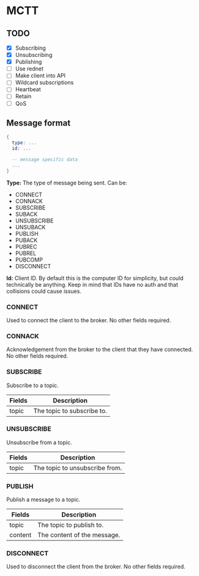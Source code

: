 # MCTT

## TODO

- [X] Subscribing
- [X] Unsubscribing
- [X] Publishing
- [ ] Use rednet
- [ ] Make client into API
- [ ] Wildcard subscriptions
- [ ] Heartbeat
- [ ] Retain
- [ ] QoS

## Message format

```lua
{
  type: ...
  id: ...

  -- message specific data
  ...
}
```

**Type:** The type of message being sent. Can be:

- CONNECT
- CONNACK
- SUBSCRIBE
- SUBACK
- UNSUBSCRIBE
- UNSUBACK
- PUBLISH
- PUBACK
- PUBREC
- PUBREL
- PUBCOMP
- DISCONNECT

**Id:** Client ID. By default this is the computer ID for simplicity, but could technically be anything. Keep in mind that IDs have no auth and that collisions could cause issues.

### CONNECT

Used to connect the client to the broker. No other fields required.

### CONNACK

Acknowledgement from the broker to the client that they have connected. No other fields required.

### SUBSCRIBE

Subscribe to a topic.

| Fields | Description |
| --- | --- |
| topic | The topic to subscribe to. |

### UNSUBSCRIBE

Unsubscribe from a topic.

| Fields | Description |
| --- | --- |
| topic | The topic to unsubscribe from. |

### PUBLISH

Publish a message to a topic.

| Fields | Description |
| --- | --- |
| topic | The topic to publish to. |
| content | The content of the message. |

### DISCONNECT

Used to disconnect the client from the broker. No other fields required.

